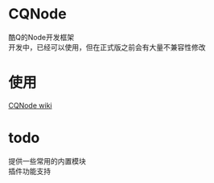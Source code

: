 # CQNode
酷Q的Node开发框架  
开发中，已经可以使用，但在正式版之前会有大量不兼容性修改

# 使用
[CQNode wiki](https://github.com/dislido/cqnode/wiki)

# todo
提供一些常用的内置模块  
插件功能支持
